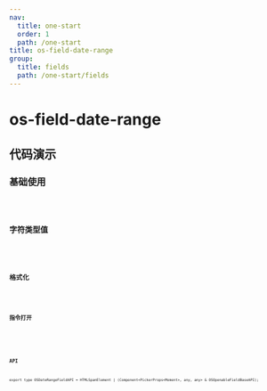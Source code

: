 ```yaml
---
nav:
  title: one-start
  order: 1
  path: /one-start
title: os-field-date-range
group:
  title: fields
  path: /one-start/fields
---
```


# os-field-date-range

## 代码演示

### 基础使用

<code src="../demos/field-date-range/simple.tsx" />

### 字符类型值

<code src="../demos/field-date-range/string-value.tsx" />

### 格式化

<code src="../demos/field-date-range/format.tsx" />

### 指令打开

<code src="../demos/field-date-range/open.tsx" />

<API exports='["Settings"]' src="../components/fields/date-range.tsx"></API>

### API

`export type OSDateRangeFieldAPI = HTMLSpanElement | (Component<PickerProps<Moment>, any, any> & OSOpenableFieldBaseAPI);`
